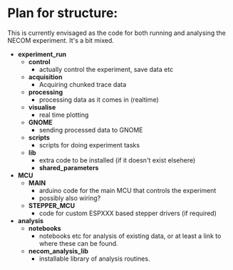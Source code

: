 # Plan for structure:

This is currently envisaged as the code for both running and analysing the NECOM experiment. It's a bit mixed.

* **experiment_run**
    * **control**
        * actually control the experiment, save data etc
    * **acquisition**
        * Acquiring chunked trace data
    * **processing** 
        * processing data as it comes in (realtime)
    * **visualise**
        * real time plotting
    * **GNOME**
        * sending processed data to GNOME
    * **scripts**
        * scripts for doing experiment tasks
    * **lib**
        * extra code to be installed (if it doesn't exist elsehere)
        * **shared_parameters**
* **MCU**
    * **MAIN**
        * arduino code for the main MCU that controls the experiment
        * possibly also wiring?
    * **STEPPER_MCU**
        * code for custom ESPXXX based stepper drivers (if required)
* **analysis**
    * **notebooks**
        * notebooks etc for analysis of existing data, or at least a link to where these can be found.
    * **necom_analysis_lib**
        * installable library of analysis routines.

    
